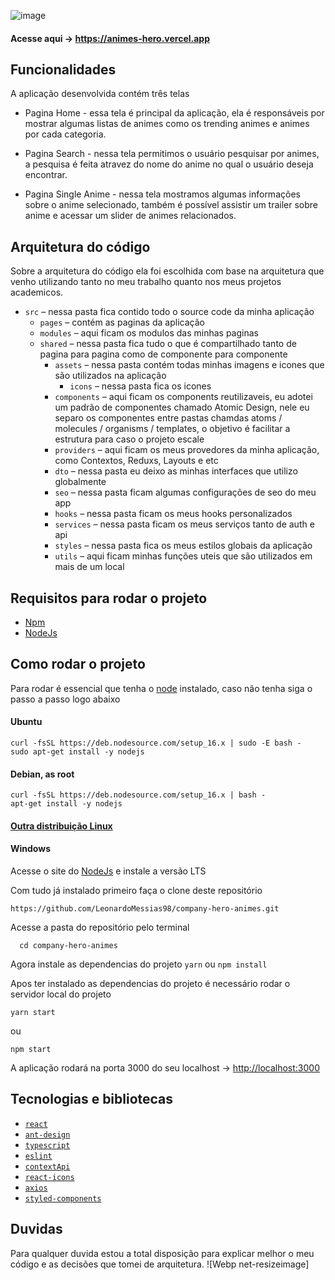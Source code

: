 ![image](https://i.imgur.com/cT4NV0x.png)

#### Acesse aqui -> https://animes-hero.vercel.app

## Funcionalidades

A aplicação desenvolvida contém três telas
 * Pagina Home - essa tela é principal da aplicação, ela é responsáveis por mostrar algumas listas de animes como os trending animes e animes por cada categoria.

 * Pagina Search - nessa tela permitimos o usuário pesquisar por animes, a pesquisa é feita atravez do nome do anime no qual o usuário deseja encontrar.

 * Pagina Single Anime - nessa tela mostramos algumas informações sobre o anime selecionado, também é possível assistir um trailer sobre anime e acessar um slider de animes relacionados.

## Arquitetura do código

Sobre a arquitetura do código ela foi escolhida com base na arquitetura que venho utilizando tanto no meu trabalho quanto nos meus projetos academicos.
  * `src` – nessa pasta fica contido todo o source code da minha aplicação
    *  `pages` – contém as paginas da aplicação
    *  `modules` – aqui ficam os modulos das minhas paginas
    *  `shared` – nessa pasta fica tudo o que é compartilhado tanto de pagina para pagina como de componente para componente
        * `assets` – nessa pasta contém todas minhas imagens e icones que são utilizados na aplicação
          * `icons` – nessa pasta fica os icones
        * `components` – aqui ficam os components reutilizaveis, eu adotei um padrão de componentes chamado Atomic Design, nele eu separo os componentes entre pastas chamdas atoms / molecules / organisms / templates, o objetivo é facilitar a estrutura para caso o projeto escale
        * `providers` – aqui ficam os meus provedores da minha aplicação, como Contextos, Reduxs, Layouts e etc
        * `dto` – nessa pasta eu deixo as minhas interfaces que utilizo globalmente
        * `seo` – nessa pasta ficam algumas configurações de seo do meu app
        * `hooks` – nessa pasta ficam os meus hooks personalizados
        * `services` – nessa pasta ficam os meus serviços tanto de auth e api
        * `styles` – nessa pasta fica os meus estilos globais da aplicação
        * `utils` – aqui ficam minhas funções uteis que são utilizados em mais de um local


## Requisitos para rodar o projeto
- [Npm](https://www.npmjs.com/)
- [NodeJs](https://nodejs.org/en/)

## Como rodar o projeto

Para rodar é essencial que tenha o [node](https://nodejs.org/en/) instalado, caso não tenha siga o passo a passo logo abaixo

#### Ubuntu 
```
curl -fsSL https://deb.nodesource.com/setup_16.x | sudo -E bash -
sudo apt-get install -y nodejs
```

#### Debian, as root
```
curl -fsSL https://deb.nodesource.com/setup_16.x | bash -
apt-get install -y nodejs
```

#### [Outra distribuição Linux](https://nodejs.org/en/download/package-manager/)

#### Windows
Acesse o site do [NodeJs](https://nodejs.org/en/) e instale a versão LTS

Com tudo já instalado primeiro faça o clone deste repositório
```
https://github.com/LeonardoMessias98/company-hero-animes.git
```

Acesse a pasta do repositório pelo terminal
```
  cd company-hero-animes
```

Agora instale as dependencias do projeto
```yarn``` ou ```npm install```

Apos ter instalado as dependencias do projeto é necessário rodar o servidor local do projeto
```
yarn start
```
ou
```
npm start
```

A aplicação rodará na porta 3000 do seu localhost -> [http://localhost:3000](http://localhost:3000/)

## Tecnologias e bibliotecas
* [`react`](https://pt-br.reactjs.org/)
* [`ant-design`](https://ant.design/docs/react/introduce)
* [`typescript`](https://www.typescriptlang.org/)
* [`eslint`](https://eslint.org/)
* [`contextApi`](https://pt-br.reactjs.org/docs/context.html)
* [`react-icons`](https://react-icons.github.io/react-icons/)
* [`axios`](https://github.com/axios/axios)
* [`styled-components`](https://styled-components.com/)

## Duvidas
  Para qualquer duvida estou a total disposição para explicar melhor o meu código e as decisões que tomei de arquitetura. ![Webp net-resizeimage]
